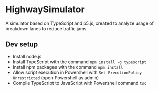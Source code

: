 # HighwaySimulator
A simulator based on TypeScript and p5.js, created to analyze usage of breakdown lanes to reduce traffic jams.

## Dev setup
- Install node.js
- Install TypeScript with the command `npm install -g typescript`
- Install npm packages with the command `npm install`
- Allow script execution in Powershell with `Set-ExecutionPolicy Unrestricted` (open Powershell as admin)
- Compile TypeScript to JavaScript with Powershell command `tsc`
